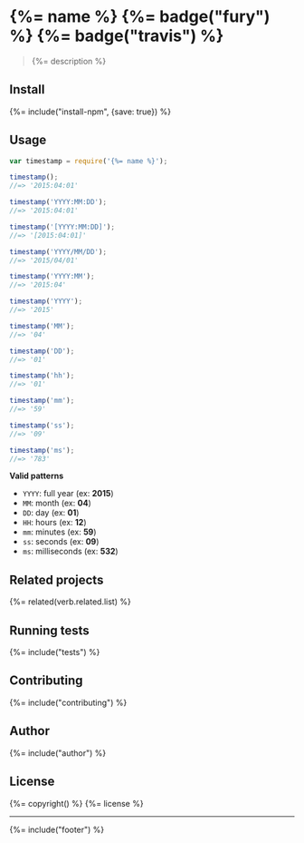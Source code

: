 # {%= name %} {%= badge("fury") %} {%= badge("travis") %}

> {%= description %}

## Install

{%= include("install-npm", {save: true}) %}

## Usage

```js
var timestamp = require('{%= name %}');

timestamp();
//=> '2015:04:01'

timestamp('YYYY:MM:DD');
//=> '2015:04:01'

timestamp('[YYYY:MM:DD]');
//=> '[2015:04:01]'

timestamp('YYYY/MM/DD');
//=> '2015/04/01'

timestamp('YYYY:MM');
//=> '2015:04'

timestamp('YYYY');
//=> '2015'

timestamp('MM');
//=> '04'

timestamp('DD');
//=> '01'

timestamp('hh');
//=> '01'

timestamp('mm');
//=> '59'

timestamp('ss');
//=> '09'

timestamp('ms');
//=> '783'
```

**Valid patterns**

- `YYYY`: full year (ex: **2015**)
- `MM`: month (ex: **04**)
- `DD`: day (ex: **01**)
- `HH`: hours (ex: **12**)
- `mm`: minutes (ex: **59**)
- `ss`: seconds (ex: **09**)
- `ms`: milliseconds (ex: **532**)

## Related projects
{%= related(verb.related.list) %}

## Running tests
{%= include("tests") %}

## Contributing
{%= include("contributing") %}

## Author
{%= include("author") %}

## License
{%= copyright() %}
{%= license %}

***

{%= include("footer") %}
